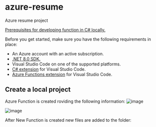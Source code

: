 # azure-resume
Azure resume project

[Prerequisites for developing function in C# locally.](https://learn.microsoft.com/en-us/azure/azure-functions/create-first-function-vs-code-csharp)

Before you get started, make sure you have the following requirements in place:
- An Azure account with an active subscription.
- [.NET 8.0 SDK.](https://dotnet.microsoft.com/download/dotnet/8.0)
- Visual Studio Code on one of the supported platforms.
- [C# extension](https://marketplace.visualstudio.com/items?itemName=ms-dotnettools.csharp) for Visual Studio Code.
- [Azure Functions extension](https://marketplace.visualstudio.com/items?itemName=ms-azuretools.vscode-azurefunctions) for Visual Studio Code.

## Create a local project

Azure Function is created roviding the following information:
![image](https://github.com/user-attachments/assets/e5de4cbe-46d3-4765-8a1e-218e014a8fa4)


![image](https://github.com/user-attachments/assets/0eeae05b-aedb-40ae-890d-383da1b387d6)


After New Function is created new files are added to the folder:

